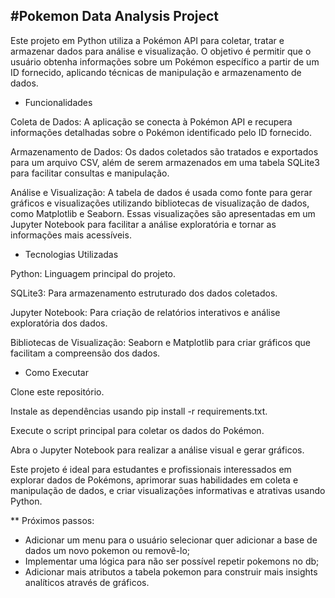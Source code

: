 ## #Pokemon Data Analysis Project

Este projeto em Python utiliza a Pokémon API para coletar, tratar e armazenar dados para análise e visualização. O objetivo é permitir que o usuário obtenha informações sobre um Pokémon específico a partir de um ID fornecido, aplicando técnicas de manipulação e armazenamento de dados.

* Funcionalidades

Coleta de Dados: A aplicação se conecta à Pokémon API e recupera informações detalhadas sobre o Pokémon identificado pelo ID fornecido.

Armazenamento de Dados: Os dados coletados são tratados e exportados para um arquivo CSV, além de serem armazenados em uma tabela SQLite3 para facilitar consultas e manipulação.

Análise e Visualização: A tabela de dados é usada como fonte para gerar gráficos e visualizações utilizando bibliotecas de visualização de dados, como Matplotlib e Seaborn. Essas visualizações são apresentadas em um Jupyter Notebook para facilitar a análise exploratória e tornar as informações mais acessíveis.

* Tecnologias Utilizadas

Python: Linguagem principal do projeto.

SQLite3: Para armazenamento estruturado dos dados coletados.

Jupyter Notebook: Para criação de relatórios interativos e análise exploratória dos dados.

Bibliotecas de Visualização: Seaborn e Matplotlib para criar gráficos que facilitam a compreensão dos dados.

* Como Executar

Clone este repositório.

Instale as dependências usando pip install -r requirements.txt.

Execute o script principal para coletar os dados do Pokémon.

Abra o Jupyter Notebook para realizar a análise visual e gerar gráficos.

Este projeto é ideal para estudantes e profissionais interessados em explorar dados de Pokémons, aprimorar suas habilidades em coleta e manipulação de dados, e criar visualizações informativas e atrativas usando Python.

** Próximos passos:
 - Adicionar um menu para o usuário selecionar quer adicionar a base de dados um novo pokemon ou removê-lo;
 - Implementar uma lógica para não ser possível repetir pokemons no db;
 - Adicionar mais atributos a tabela pokemon para construir mais insights analíticos através de gráficos.